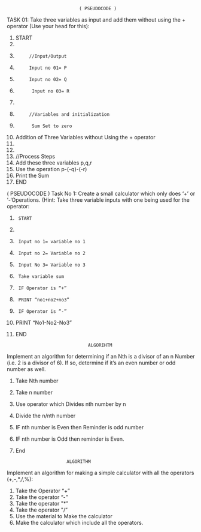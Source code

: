 
                               ( PSEUDOCODE )
TASK 01:
Take three variables as input and add them without using the + operator (Use your head for this):
1)	START
2)	
3)	        //Input/Output
4)	        Input no 01= P
5)	        Input no 02= Q
6)	         Input no 03= R
7)	         
8)	        //Variables and initialization
9)	         Sum Set to zero
10)	Addition of Three Variables without Using the + operator
11)	
12)	
13)	//Process Steps
14)	Add these three variables p,q,r 
15)	Use the operation p-(-q)-(-r) 
16)	Print the Sum
17)	END






( PSEUDOCODE )
Task No 1:
Create a small calculator which only does ‘+’ or ‘-‘Operations. (Hint: Take three variable inputs with
one being used for the operator:

1)	    START
2)	
3)	    Input no 1= variable no 1
4)	    Input no 2= Variable no 2
5)	    Input No 3= Variable no 3
6)	    Take variable sum
7)	    IF Operator is “+”
8)	    PRINT “no1+no2+no3”
9)	    IF Operator is “-”
10)	PRINT “No1-No2-No3”
11)	END



                                   ALGORIHTM
Implement an algorithm for determining if an Nth is a divisor of an n Number (i.e. 2 is a divisor of 6).
If so, determine if it’s an even number or odd number as well.
1)	Take Nth number
2)	Take n number
3)	 Use operator which Divides nth number by n
4)	Divide the n/nth number 
5)	IF nth number is Even then Reminder is odd number
6)	IF nth number is Odd then reminder is Even.
7)	 End


 
                            ALGORITHM
Implement an algorithm for making a simple calculator with all the operators (+,-,*,/,%):
1)	 Take the Operator “+”
2)	Take the operator “-”
3)	Take the operator "*”
4)	Take the operator "/”
5)	Use the material to Make the calculator
6)	 Make the calculator which include all the operators.





